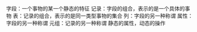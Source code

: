 字段：一个事物的某一个静态的特征
记录：字段的组合，表示的是一个具体的事物
表：记录的组合，表示的是同一类型事物的集合
列：字段的另一种称谓
属性：字段的另一种称谓
元组：记录的另一种称谓
静态的属性，动态的操作
